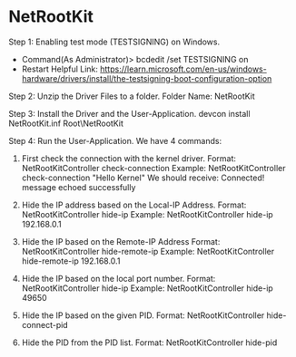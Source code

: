 # NetRootKit

Step 1: Enabling test mode (TESTSIGNING) on Windows.
* Command(As Administrator)> bcdedit /set TESTSIGNING on
* Restart 
Helpful Link: https://learn.microsoft.com/en-us/windows-hardware/drivers/install/the-testsigning-boot-configuration-option

Step 2: Unzip the Driver Files to a folder.
Folder Name: NetRootKit

Step 3: Install the Driver and the User-Application.
devcon install NetRootKit.inf Root\NetRootKit

Step 4: Run the User-Application. We have 4 commands:

1. First check the connection with the kernel driver.
Format: NetRootKitController check-connection <message>
Example: NetRootKitController check-connection "Hello Kernel"
We should receive: Connected! message echoed successfully

2. Hide the IP address based on the Local-IP Address.
Format: NetRootKitController hide-ip <ip>
Example: NetRootKitController hide-ip 192.168.0.1

3. Hide the IP based on the Remote-IP Address
Format: NetRootKitController hide-remote-ip <ip>
Example: NetRootKitController hide-remote-ip 192.168.0.1

4. Hide the IP based on the local port number.
Format: NetRootKitController hide-ip <ip>
Example: NetRootKitController hide-ip 49650

5. Hide the IP based on the given PID.
Format: NetRootKitController hide-connect-pid <pid>

6. Hide the PID from the PID list.
Format: NetRootKitController hide-pid <pid>
 
